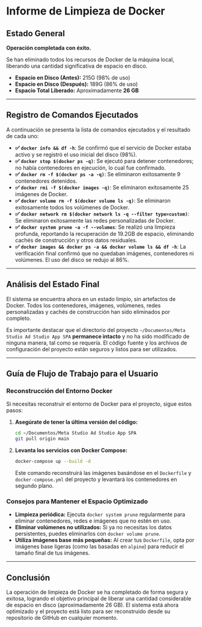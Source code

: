 # Informe de Limpieza de Docker

## Estado General
**Operación completada con éxito.**

Se han eliminado todos los recursos de Docker de la máquina local, liberando una cantidad significativa de espacio en disco.

- **Espacio en Disco (Antes):** 215G (98% de uso)
- **Espacio en Disco (Después):** 189G (86% de uso)
- **Espacio Total Liberado:** Aproximadamente **26 GB**

---

## Registro de Comandos Ejecutados

A continuación se presenta la lista de comandos ejecutados y el resultado de cada uno:

- **✅ `docker info && df -h`**: Se confirmó que el servicio de Docker estaba activo y se registró el uso inicial del disco (98%).
- **✅ `docker stop $(docker ps -q)`**: Se ejecutó para detener contenedores; no había contenedores en ejecución, lo cual fue confirmado.
- **✅ `docker rm -f $(docker ps -a -q)`**: Se eliminaron exitosamente 9 contenedores detenidos.
- **✅ `docker rmi -f $(docker images -q)`**: Se eliminaron exitosamente 25 imágenes de Docker.
- **✅ `docker volume rm -f $(docker volume ls -q)`**: Se eliminaron exitosamente todos los volúmenes de Docker.
- **✅ `docker network rm $(docker network ls -q --filter type=custom)`**: Se eliminaron exitosamente las redes personalizadas de Docker.
- **✅ `docker system prune -a -f --volumes`**: Se realizó una limpieza profunda, reportando la recuperación de 19.2GB de espacio, eliminando cachés de construcción y otros datos residuales.
- **✅ `docker images && docker ps -a && docker volume ls && df -h`**: La verificación final confirmó que no quedaban imágenes, contenedores ni volúmenes. El uso del disco se redujo al 86%.

---

## Análisis del Estado Final

El sistema se encuentra ahora en un estado limpio, sin artefactos de Docker. Todos los contenedores, imágenes, volúmenes, redes personalizadas y cachés de construcción han sido eliminados por completo.

Es importante destacar que el directorio del proyecto `~/Documentos/Meta Studio Ad Studio App SPA` **permanece intacto** y no ha sido modificado de ninguna manera, tal como se requería. El código fuente y los archivos de configuración del proyecto están seguros y listos para ser utilizados.

---

## Guía de Flujo de Trabajo para el Usuario

### Reconstrucción del Entorno Docker

Si necesitas reconstruir el entorno de Docker para el proyecto, sigue estos pasos:

1.  **Asegúrate de tener la última versión del código:**
    ```bash
    cd ~/Documentos/Meta Studio Ad Studio App SPA
    git pull origin main
    ```
2.  **Levanta los servicios con Docker Compose:**
    ```bash
    docker-compose up --build -d
    ```
    Este comando reconstruirá las imágenes basándose en el `Dockerfile` y `docker-compose.yml` del proyecto y levantará los contenedores en segundo plano.

### Consejos para Mantener el Espacio Optimizado

-   **Limpieza periódica:** Ejecuta `docker system prune` regularmente para eliminar contenedores, redes e imágenes que no estén en uso.
-   **Eliminar volúmenes no utilizados:** Si ya no necesitas los datos persistentes, puedes eliminarlos con `docker volume prune`.
-   **Utiliza imágenes base más pequeñas:** Al crear tus `Dockerfile`, opta por imágenes base ligeras (como las basadas en `alpine`) para reducir el tamaño final de tus imágenes.

---

## Conclusión

La operación de limpieza de Docker se ha completado de forma segura y exitosa, logrando el objetivo principal de liberar una cantidad considerable de espacio en disco (aproximadamente 26 GB). El sistema está ahora optimizado y el proyecto está listo para ser reconstruido desde su repositorio de GitHub en cualquier momento.
